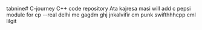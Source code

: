 tabnine# C-journey
C++ code repository
Ata kajresa masi
will add
c pepsi module for cp
--real
delhi me
gagdm
ghj
jnkalvifir
cm punk
swifthhhcpp
cml
lilgit
